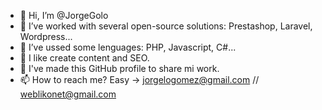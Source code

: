 - 👋 Hi, I’m @JorgeGolo
- 👀 I’ve worked with several open-source solutions: Prestashop, Laravel, Wordpress...
- 🌱 I’ve ussed some lenguages: PHP, Javascript, C#...
- 🌱 I like create content and SEO.
- 💞️ I've made this GitHub profile to share mi work.
- 📫 How to reach me? Easy -> jorgelogomez@gmail.com // weblikonet@gmail.com

<!---
JorgeGolo/JorgeGolo is a ✨ special ✨ repository because its `README.md` (this file) appears on your GitHub profile.
You can click the Preview link to take a look at your changes.
--->
